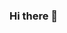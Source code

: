 ### Hi there 👋

<!--
**PowerOps-MK/Powerops-MK** is a ✨ _special_ ✨ repository because its `README.md` (this file) appears on your GitHub profile.

Here are some ideas to get you started:


- 🔭 I’m currently working on defeating the Knight King
- 🌱 I’m currently learning riding dragons
- 👯 I’m looking to collaborate on defeating White Walkers
- 🤔 I’m looking for help with forging Dragonglass
- 💬 Ask me about the Iron Throne
- 📫 How to reach me: Send a raven
- ⚡ Fun fact: I am the 998th Lord Commander

-->
